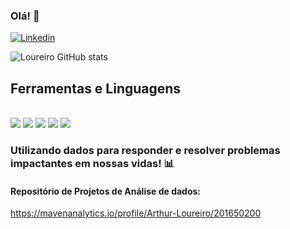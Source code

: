 ### Olá! 👋

[![Linkedin](https://img.shields.io/badge/LinkedIn-0077B5?style=for-the-badge&logo=linkedin&logoColor=white)](https://www.linkedin.com/in/loureiro09/)


![Loureiro GitHub stats](https://github-readme-stats.vercel.app/api?username=Loureiroa&show_icons=true&theme=dark)

## Ferramentas e Linguagens

<div style='display: inline_block'><br/>

 <img src='https://img.shields.io/badge/Microsoft_Excel-217346?style=for-the-badge&logo=microsoft-excel&logoColor=white'>
 <img src='https://img.shields.io/badge/Python-3776AB?style=for-the-badge&logo=python&logoColor=white'>
<img src='https://img.shields.io/badge/MySQL-00000F?style=for-the-badge&logo=mysql&logoColor=white'>
<img src='https://img.shields.io/badge/postgres-%23316192.svg?style=for-the-badge&logo=postgresql&logoColor=white)'>
<img src='https://img.shields.io/badge/snowflake-%2329B5E8.svg?style=for-the-badge&logo=snowflake&logoColor=white)'>
</div>

### Utilizando dados para responder e resolver problemas impactantes em nossas vidas! 📊

#### Repositório de Projetos de Análise de dados: 

https://mavenanalytics.io/profile/Arthur-Loureiro/201650200

